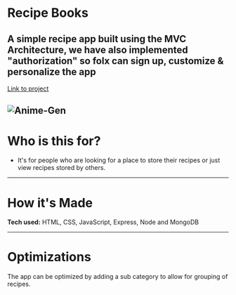 # Recipe Books

A simple recipe app built using the MVC Architecture, we have also implemented "authorization" so folx can sign up, customize & personalize the app 
---

[Link to project](#)

![Anime-Gen](https://github.com/specialyas/recipebooks/blob/main/story.png?raw=true)
---

# Who is this for? 

- It's for people who are looking for a place to store their recipes or just view recipes stored by others.

---
# How it's Made

**Tech used:** HTML, CSS, JavaScript, Express, Node and MongoDB


---

# Optimizations
The app can be optimized by adding a sub category to allow for grouping of recipes.
